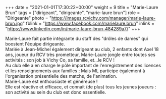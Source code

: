 +++
date = "2021-01-01T17:30:22+00:00"
weight = 9
title = "Marie-Laure Brun"
tags = ["dirigeant", "dirigeante", "marie-laure brun"]
role = "Dirigeante"
photo = "https://images.rcvichy.com/manager/marie-laure-brun.jpg"
fblink = "https://www.facebook.com/marielaure.brun"
inlink = "https://www.linkedin.com/in/marie-laure-brun-484289a7/"
+++

Marie-Laure fait partie intégrante du staff des "drôles de dames" qui boostent l'équipe dirigeante.  
Mariée à Jean-Michel également dirigeant au club, 2 enfants dont Axel 18 ans, joueur du RCV très prometteur, Marie-Laure jongle entre toutes ses activités : son job à Vichy Co, sa famille, et...le RCV !  
Au club elle a en charge le pôle important de l'enregistrement des licences et les renseignements aux familles ; Mais ML participe également à l'organisation présentielle des matchs, de l'animation.  
Marie-Laure est enthousiaste et généreuse !  
Elle est réactive et efficace, et connait (de plus) tous les jeunes joueurs : son activité au sein du club est donc essentielle.

